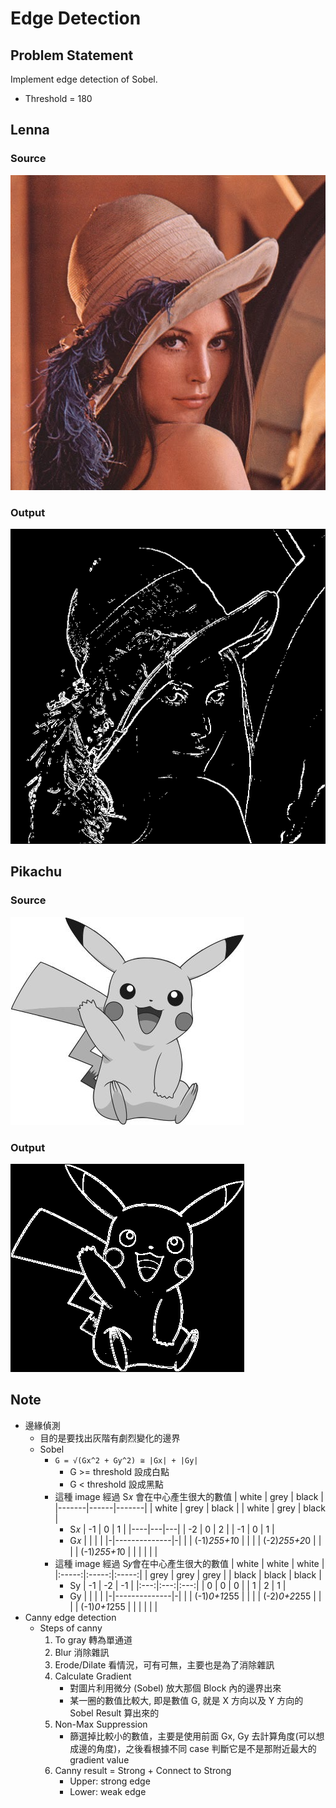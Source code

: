 # Edge Detection
## Problem Statement
Implement edge detection of Sobel.
* Threshold = 180

## Lenna
### Source
![src](https://github.com/yxleong/NTUST-assignments/blob/main/CS2901701_MultimediaLaboratory/OpenCV6_EdgeDetection/lenna.jpg)
### Output
![target](https://github.com/yxleong/NTUST-assignments/blob/main/CS2901701_MultimediaLaboratory/OpenCV6_EdgeDetection/lennaResult.png)

## Pikachu
### Source
![src](https://github.com/yxleong/NTUST-assignments/blob/main/CS2901701_MultimediaLaboratory/OpenCV6_EdgeDetection/pikachu.png)
### Output
![target](https://github.com/yxleong/NTUST-assignments/blob/main/CS2901701_MultimediaLaboratory/OpenCV6_EdgeDetection/pikachuResult.png)

## Note
* 邊緣偵測
    * 目的是要找出灰階有劇烈變化的邊界
    * Sobel
        * `G = √(Gx^2 + Gy^2) ≅ |Gx| + |Gy|`
            * G >= threshold 設成白點
            * G < threshold 設成黑點
        * 這種 image 經過 S𝑥 會在中心產生很大的數值
            | white | grey | black |
            |-------|------|-------|
            | white | grey | black |
            | white | grey | black |
            * S𝑥
                | -1 | 0 | 1 |
                |----|---|---|
                | -2 | 0 | 2 |
                | -1 | 0 | 1 |
            * G𝑥
                | |              | |
                |-|--------------|-|
                | | (-1)*255+1*0 | |
                | | (-2)*255+2*0 | |
                | | (-1)*255+1*0 | |
                | |              | |
        * 這種 image 經過 S𝑦會在中心產生很大的數值
            | white | white | white |
            |:-----:|:-----:|:-----:|
            | grey  | grey  | grey  |
            | black | black | black |
            * Sy
                | -1  | -2  | -1  |
                |:---:|:---:|:---:|
                |  0  |  0  |  0  |
                |  1  |  2  |  1  |
            * Gy
                | |              | |
                |-|--------------|-|
                | | (-1)*0+1*255 | |
                | | (-2)*0+2*255 | |
                | | (-1)*0+1*255 | |
                | |              | |
* Canny edge detection
    * Steps of canny
        1. To gray 轉為單通道
        2. Blur 消除雜訊
        3. Erode/Dilate 看情況，可有可無，主要也是為了消除雜訊
        4. Calculate Gradient
            * 對圖片利用微分 (Sobel) 放大那個 Block 內的邊界出來
            * 某一圈的數值比較大, 即是數值 G, 就是 X 方向以及 Y 方向的 Sobel Result 算出來的
        5. Non-Max Suppression
            * 篩選掉比較小的數值，主要是使用前面 Gx, Gy 去計算角度(可以想成邊的角度)，之後看根據不同 case 判斷它是不是那附近最大的 gradient value
        6. Canny result = Strong + Connect to Strong
            * Upper: strong edge
            * Lower: weak edge
